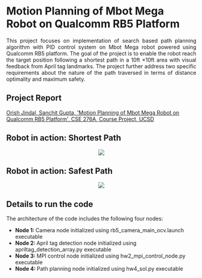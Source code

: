 # Motion Planning of Mbot Mega Robot on Qualcomm RB5 Platform

<p align="justify">
This project focuses on implementation of search based path planning algorithm with PID control system on Mbot Mega robot powered using Qualcomm RB5 platform. The goal of the project is to enable the robot reach the target position following a shortest path in a 10ft ×10ft area with visual feedback from April tag landmarks. The project further address two specific requirements about the nature of the path traversed in terms of distance optimality and maximum safety.
</p>

## Project Report
[Orish Jindal, Sanchit Gupta, 'Motion Planning of Mbot Mega Robot on Qualcomm RB5 Platform', CSE 276A, Course Project, UCSD](https://github.com/sanchit3103/Motion-Planning_Mbot-Mega-with-RB5/blob/main/Report.pdf)

## Robot in action: Shortest Path 
<p align="center">
  <img src = "https://user-images.githubusercontent.com/4907348/208624833-65c221fe-e0d4-43a0-8dcd-3e47524f2cb8.gif"/>
 </p>
 
 ## Robot in action: Safest Path
<p align="center">
  <img src = "https://user-images.githubusercontent.com/4907348/208625429-2e302156-168f-4811-8213-295a733b27d2.gif"/>
</p>

## Details to run the code

The architecture of the code includes the following four nodes:

* <b> Node 1: </b> Camera node initialized using rb5_camera_main_ocv.launch executable
* <b> Node 2: </b> April tag detection node initialized using apriltag_detection_array.py executable
* <b> Node 3: </b> MPI control node initialized using hw2_mpi_control_node.py executable
* <b> Node 4: </b> Path planning node initialized using hw4_sol.py executable
